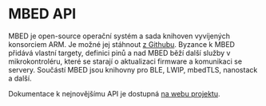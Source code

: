 # MBED API

MBED je open-source operační systém a sada knihoven vyvíjených konsorciem ARM. Je možné jej stáhnout [z Githubu](https://github.com/ARMmbed/mbed-os). Byzance k MBED přidává vlastní targety, definici pinů a nad MBED běží další služby v mikrokontroléru, které se starají o aktualizaci firmware a komunikaci se servery. Součástí MBED jsou knihovny pro BLE, LWIP, mbedTLS, nanostack a další.

Dokumentace k nejnovějšímu API je dostupná [na webu projektu](https://docs.mbed.com/docs/mbed-os-api-reference/en/latest/).

# 



